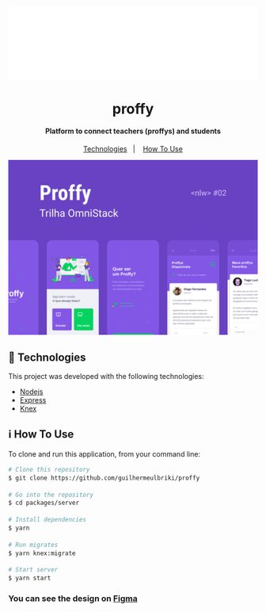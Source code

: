 <h1 align="center" >
  <img alt="Magia da patinação" src="./assets/logo.svg" />
  <br>
  <br>
  proffy
</h1>

<h4 align="center">
  Platform to connect teachers (proffys) and students
</h4>

<p align="center">
  <a href="#rocket-technologies">Technologies</a>&nbsp;&nbsp;&nbsp;|&nbsp;&nbsp;&nbsp;
  <a href="#information_source-how-to-use">How To Use</a>
</p>

<p align="center">
  <img alt="App Demo" src="./assets/ui.png">
</p>

## :rocket: Technologies

This project was developed with the following technologies:

-  [Nodejs](https://nodejs.org/en/)
-  [Express](https://expressjs.com/pt-br/)
-  [Knex](http://knexjs.org/)

## :information_source: How To Use

To clone and run this application, from your command line:

```bash
# Clone this repository
$ git clone https://github.com/guilhermeulbriki/proffy

# Go into the repository
$ cd packages/server

# Install dependencies
$ yarn

# Run migrates
$ yarn knex:migrate

# Start server
$ yarn start
```

<h3>
  You can see the design on <a href="https://www.figma.com/file/e33KvgUpFdunXxJjHnK7CG/Proffy-Mobile">Figma</a>
</h3>
